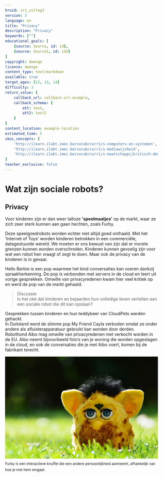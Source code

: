 ```yaml
---
hruid: sr1_uitleg3
version: 3
language: en
title: "Privacy"
description: "Privacy"
keywords: [""]
educational_goals: [
    {source: Source, id: id}, 
    {source: Source2, id: id2}
]
copyright: dwengo
licence: dwengo
content_type: text/markdown
available: true
target_ages: [12, 13, 14]
difficulty: 3
return_value: {
    callback_url: callback-url-example,
    callback_schema: {
        att: test,
        att2: test2
    }
}
content_location: example-location
estimated_time: 5
skos_concepts: [
    'http://ilearn.ilabt.imec.be/vocab/curr1/s-computers-en-systemen', 
    'http://ilearn.ilabt.imec.be/vocab/curr1/s-mediawijsheid', 
    'http://ilearn.ilabt.imec.be/vocab/curr1/s-maatschappijkritisch-denken'
]
teacher_exclusive: false
---
```


# Wat zijn sociale robots?
## Privacy

Voor kinderen zijn er dan weer talloze **'speelmaatjes'** op de markt, waar ze zich zeer sterk kunnen aan gaan hechten, zoals Furby.

Deze speelgoedrobots worden echter niet altijd goed onthaald. Met het ‘Internet of Toys’ worden kinderen betrokken in een commerciële, datagestuurde wereld. We moeten er ons bewust van zijn dat er morele grenzen kunnen worden overschreden. Kinderen kunnen gevoelig zijn voor wat een robot hen vraagt of zegt te doen. Maar ook de privacy van de kinderen is in gevaar.  

Hello Barbie is een pop waarmee het kind conversaties kan voeren dankzij spraakherkenning. De pop is verbonden met servers in de cloud en leert uit vorige gesprekken. Omwille van privacyredenen kwam hier veel kritiek op en werd de pop van de markt gehaald.  

> Discussie<br>Is het oké dat kinderen en bejaarden hun volledige leven vertellen aan een sociale robot die dit kan opslaan?

Gesprekken tussen kinderen en hun teddybeer van CloudPets werden gehackt.  
In Duitsland werd de slimme pop My Friend Cayla verboden omdat ze onder andere als afluisterapparatuur gebruikt kan worden door derden.  
Robothond Aibo mag omwille van privacyredenen niet verkocht worden in de EU. Aibo neemt bijvoorbeeld foto’s van je woning die worden opgeslagen in de cloud, en ook de conversaties die je met Aibo voert, komen bij de fabrikant terecht.

![Furby is een interactieve knuffel die een andere persoonlijkheid aanneemt, afhankelijk van hoe je met hem omgaat.](embed/furby.jpg "Furby is een interactieve knuffel die een andere persoonlijkheid aanneemt, afhankelijk van hoe je met hem omgaat.")
<sub>Furby is een interactieve knuffel die een andere persoonlijkheid aanneemt, afhankelijk van hoe je met hem omgaat.</sub>